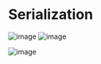 # Serialization

![image](https://github.com/fvreeed/Serialization/assets/101432221/71440f8b-8118-435b-8fa1-a378f86f6432)
![image](https://github.com/fvreeed/Serialization/assets/101432221/c00c858e-13ae-4e77-883e-9c2ed113a93b)

![image](https://github.com/fvreeed/Serialization/assets/101432221/2ea9e243-ab24-490e-a32a-a4fcc29070ec)

